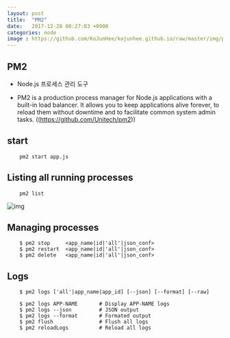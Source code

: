 ```yaml
---
layout: post
title:  "PM2"
date:   2017-12-28 00:27:03 +0900
categories: node
image : https://github.com/KoJunHee/kojunhee.github.io/raw/master/img/pm2.png
---
```


## PM2 

- Node.js 프로세스 관리 도구

- PM2 is a production process manager for Node.js applications with a built-in load balancer. It allows you to keep applications alive forever, to reload them without downtime and to facilitate common system admin tasks. ((https://github.com/Unitech/pm2))


## start

		pm2 start app.js
		
## Listing all running processes

		pm2 list
		
![img](https://github.com/KoJunHee/kojunhee.github.io/raw/master/img/processmanagemnet.png)
		
## Managing processes 

		$ pm2 stop     <app_name|id|'all'|json_conf>
		$ pm2 restart  <app_name|id|'all'|json_conf>
		$ pm2 delete   <app_name|id|'all'|json_conf>

## Logs

		$ pm2 logs ['all'|app_name|app_id] [--json] [--format] [--raw]
		
		$ pm2 logs APP-NAME       # Display APP-NAME logs
		$ pm2 logs --json         # JSON output
		$ pm2 logs --format       # Formated output
		$ pm2 flush               # Flush all logs
		$ pm2 reloadLogs          # Reload all logs		





	 